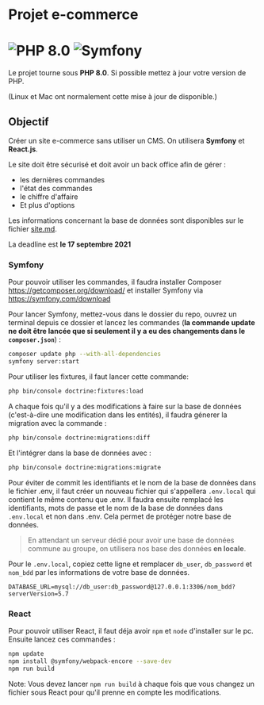 # Projet e-commerce

![PHP 8.0](https://img.shields.io/badge/PHP-8.0-blue)
![Symfony](https://img.shields.io/badge/Symfony-5.0-brightgreen)
=======

Le projet tourne sous **PHP 8.0**. Si possible mettez à jour votre version de PHP. 

(Linux et Mac ont normalement cette mise à jour de disponible.)

## Objectif

Créer un site e-commerce sans utiliser un CMS. On utilisera **Symfony** et **React.js**.

Le site doit être sécurisé et doit avoir un back office afin de gérer :

- les dernières commandes
- l'état des commandes
- le chiffre d'affaire
- Et plus d'options

Les informations concernant la base de données sont disponibles sur le fichier [site.md](https://github.com/AlexandreTO/Projet/blob/master/site.md).

La deadline est **le 17 septembre 2021**

### Symfony

Pour pouvoir utiliser les commandes, il faudra installer Composer <https://getcomposer.org/download/> et installer Symfony via <https://symfony.com/download>

Pour lancer Symfony, mettez-vous dans le dossier du repo, ouvrez un terminal depuis ce dossier et lancez les commandes (**la commande update ne doit être lancée que si seulement il y a eu des changements dans le `composer.json`**) :

```bash
composer update php --with-all-dependencies
symfony server:start
```

Pour utiliser les fixtures, il faut lancer cette commande:

```bash
php bin/console doctrine:fixtures:load
```

A chaque fois qu'il y a des modifications à faire sur la base de données (c'est-à-dire une modification dans les entités), il faudra génerer la migration avec la commande : 

```bash
php bin/console doctrine:migrations:diff
```
Et l'intégrer dans la base de données avec :

```bash
php bin/console doctrine:migrations:migrate
```

Pour éviter de commit les identifiants et le nom de la base de données dans le fichier .env, il faut créer un nouveau fichier qui s'appellera `.env.local` qui contient le même contenu que .env. Il faudra ensuite remplacé les identifiants, mots de passe et le nom de la base de données dans `.env.local` et non dans .env. Cela permet de protéger notre base de données.

> En attendant un serveur dédié pour avoir une base de données commune au groupe, on utilisera nos base des données **en locale**.

Pour le `.env.local`, copiez cette ligne et remplacer `db_user`, `db_password` et `nom_bdd` par les informations de votre base de données.

`
DATABASE_URL=mysql://db_user:db_password@127.0.0.1:3306/nom_bdd?serverVersion=5.7
`
### React

Pour pouvoir utiliser React, il faut déja avoir `npm` et `node` d'installer sur le pc. Ensuite lancez ces commandes : 

```bash
npm update
npm install @symfony/webpack-encore --save-dev
npm run build
```
Note:  Vous devez lancer `npm run build` à chaque fois que vous changez un fichier sous React pour qu'il prenne en compte les modifications.
